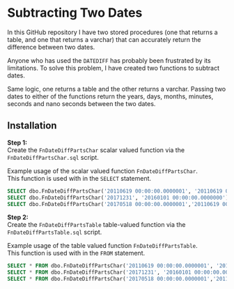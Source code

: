# Subtracting Two Dates

In this GitHub repository I have two stored procedures (one that returns a table, and one that returns a varchar) that can accurately return the difference between two dates.

Anyone who has used the `DATEDIFF` has probably been frustrated by its limitations. To solve this problem, I have created two functions to subtract dates. 

Same logic, one returns a table and the other returns a varchar. Passing two dates to either of the functions return the years, days, months, minutes, seconds and nano seconds between the two dates.

## Installation


**Step 1:**   
Create the `FnDateDiffPartsChar` scalar valued function via the `FnDateDiffPartsChar.sql` script.

Example usage of the scalar valued function `FnDateDiffPartsChar`.  
This function is used with in the `SELECT` statement.

```sql
SELECT dbo.FnDateDiffPartsChar('20110619 00:00:00.0000001', '20110619 00:00:00.0000000');
SELECT dbo.FnDateDiffPartsChar('20171231', '20160101 00:00:00.0000000');
SELECT dbo.FnDateDiffPartsChar('20170518 00:00:00.0000001','20110619 00:00:00.1110000');
```

**Step 2:**  
Create the `FnDateDiffPartsTable` table-valued function via the `FnDateDiffPartsTable.sql` script.

Example usage of the table valued function `FnDateDiffPartsTable`.  
This function is used with in the `FROM` statement.

```sql
SELECT * FROM dbo.FnDateDiffPartsChar('20110619 00:00:00.0000001', '20110619 00:00:00.0000000');
SELECT * FROM dbo.FnDateDiffPartsChar('20171231', '20160101 00:00:00.0000000');
SELECT * FROM dbo.FnDateDiffPartsChar('20170518 00:00:00.0000001','20110619 00:00:00.1110000');
```
